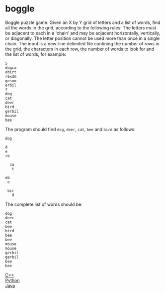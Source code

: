 # boggle

Boggle puzzle game.
Given an X by Y grid of letters and a list of words, find all the words in the grid,
according to the following rules: The letters must be adjacent to each in a 'chain'
and may be adjacent horizontally, vertically, or diagonally. The letter position
cannot be used more than once in a single chain. The input is a new-line delimited file
contining the number of rows in the grid, the characters in each row, the number of
words to look for and the list of words, for example:

```
5
dogca
ebirt
rexdm
gesuo
erbil
7
dog
cat
deer
bird
gerbil
mouse
bee
```

The program should find ```dog```, ```deer```, ```cat```, ```bee``` and ```bird``` as follows:

```
dog
```

```
d
e
re
```

```
  ca
   t
```

```
eb
 e
```

```
 bir
   d
```

The complete list of words should be:

```
dog
deer
cat
bee
bird
bee
bee
mouse
mouse
gerbil
gerbil
bee
bee
```

[C++](boggle-cpp)<br/>
[Python](boggle-python)<br/>
[Java](boggle-java)
